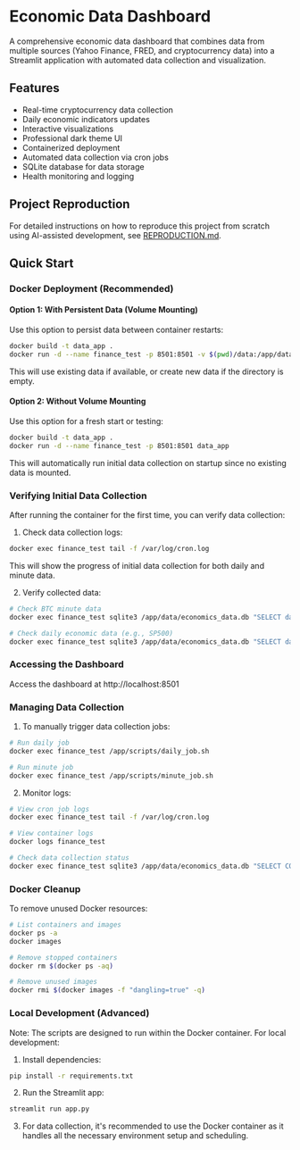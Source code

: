 # Economic Data Dashboard

A comprehensive economic data dashboard that combines data from multiple sources (Yahoo Finance, FRED, and cryptocurrency data) into a Streamlit application with automated data collection and visualization.

## Features
- Real-time cryptocurrency data collection
- Daily economic indicators updates
- Interactive visualizations
- Professional dark theme UI
- Containerized deployment
- Automated data collection via cron jobs
- SQLite database for data storage
- Health monitoring and logging

## Project Reproduction
For detailed instructions on how to reproduce this project from scratch using AI-assisted development, see [REPRODUCTION.md](REPRODUCTION.md).

## Quick Start

### Docker Deployment (Recommended)

#### Option 1: With Persistent Data (Volume Mounting)
Use this option to persist data between container restarts:
```bash
docker build -t data_app .
docker run -d --name finance_test -p 8501:8501 -v $(pwd)/data:/app/data data_app
```
This will use existing data if available, or create new data if the directory is empty.

#### Option 2: Without Volume Mounting
Use this option for a fresh start or testing:
```bash
docker build -t data_app .
docker run -d --name finance_test -p 8501:8501 data_app
```
This will automatically run initial data collection on startup since no existing data is mounted.

### Verifying Initial Data Collection
After running the container for the first time, you can verify data collection:

1. Check data collection logs:
```bash
docker exec finance_test tail -f /var/log/cron.log
```
This will show the progress of initial data collection for both daily and minute data.

2. Verify collected data:
```bash
# Check BTC minute data
docker exec finance_test sqlite3 /app/data/economics_data.db "SELECT datetime, close, volume FROM btc_minute ORDER BY datetime DESC LIMIT 5;"

# Check daily economic data (e.g., SP500)
docker exec finance_test sqlite3 /app/data/economics_data.db "SELECT date, sp500, sp500_returns_daily FROM sp500 ORDER BY date DESC LIMIT 5;"
```

### Accessing the Dashboard
Access the dashboard at http://localhost:8501

### Managing Data Collection

1. To manually trigger data collection jobs:
```bash
# Run daily job
docker exec finance_test /app/scripts/daily_job.sh

# Run minute job
docker exec finance_test /app/scripts/minute_job.sh
```

2. Monitor logs:
```bash
# View cron job logs
docker exec finance_test tail -f /var/log/cron.log

# View container logs
docker logs finance_test

# Check data collection status
docker exec finance_test sqlite3 /app/data/economics_data.db "SELECT COUNT(*) FROM btc_minute;"
```

### Docker Cleanup
To remove unused Docker resources:
```bash
# List containers and images
docker ps -a
docker images

# Remove stopped containers
docker rm $(docker ps -aq)

# Remove unused images
docker rmi $(docker images -f "dangling=true" -q)
```

### Local Development (Advanced)
Note: The scripts are designed to run within the Docker container. For local development:

1. Install dependencies:
```bash
pip install -r requirements.txt
```

2. Run the Streamlit app:
```bash
streamlit run app.py
```

3. For data collection, it's recommended to use the Docker container as it handles all the necessary environment setup and scheduling.
